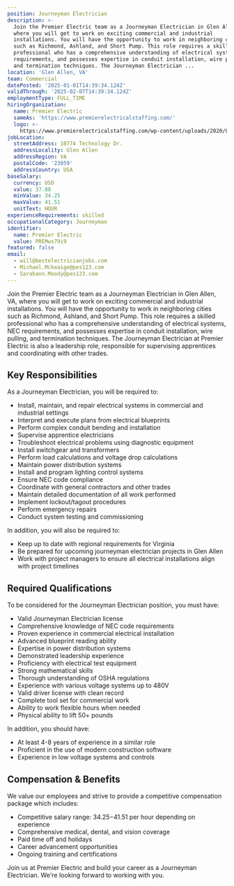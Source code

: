 ```yaml
---
position: Journeyman Electrician
description: >-
  Join the Premier Electric team as a Journeyman Electrician in Glen Allen, VA,
  where you will get to work on exciting commercial and industrial
  installations. You will have the opportunity to work in neighboring cities
  such as Richmond, Ashland, and Short Pump. This role requires a skilled
  professional who has a comprehensive understanding of electrical systems, NEC
  requirements, and possesses expertise in conduit installation, wire pulling,
  and termination techniques. The Journeyman Electrician ...
location: 'Glen Allen, VA'
team: Commercial
datePosted: '2025-01-01T14:39:34.124Z'
validThrough: '2025-02-07T14:39:34.124Z'
employmentType: FULL_TIME
hiringOrganization:
  name: Premier Electric
  sameAs: 'https://www.premierelectricalstaffing.com/'
  logo: >-
    https://www.premierelectricalstaffing.com/wp-content/uploads/2020/05/Premier-Electrical-Staffing-logo.png
jobLocation:
  streetAddress: 10774 Technology Dr.
  addressLocality: Glen Allen
  addressRegion: VA
  postalCode: '23059'
  addressCountry: USA
baseSalary:
  currency: USD
  value: 37.88
  minValue: 34.25
  maxValue: 41.51
  unitText: HOUR
experienceRequirements: skilled
occupationalCategory: Journeyman
identifier:
  name: Premier Electric
  value: PREMws79i9
featured: false
email:
  - will@bestelectricianjobs.com
  - Michael.Mckeaige@pes123.com
  - Sarahann.Moody@pes123.com
---
```




Join the Premier Electric team as a Journeyman Electrician in Glen Allen, VA, where you will get to work on exciting commercial and industrial installations. You will have the opportunity to work in neighboring cities such as Richmond, Ashland, and Short Pump. This role requires a skilled professional who has a comprehensive understanding of electrical systems, NEC requirements, and possesses expertise in conduit installation, wire pulling, and termination techniques. The Journeyman Electrician at Premier Electric is also a leadership role, responsible for supervising apprentices and coordinating with other trades.

## Key Responsibilities
As a Journeyman Electrician, you will be required to:

- Install, maintain, and repair electrical systems in commercial and industrial settings
- Interpret and execute plans from electrical blueprints
- Perform complex conduit bending and installation
- Supervise apprentice electricians
- Troubleshoot electrical problems using diagnostic equipment
- Install switchgear and transformers
- Perform load calculations and voltage drop calculations
- Maintain power distribution systems
- Install and program lighting control systems
- Ensure NEC code compliance
- Coordinate with general contractors and other trades
- Maintain detailed documentation of all work performed
- Implement lockout/tagout procedures
- Perform emergency repairs
- Conduct system testing and commissioning

In addition, you will also be required to:

- Keep up to date with regional requirements for Virginia
- Be prepared for upcoming journeyman electrician projects in Glen Allen
- Work with project managers to ensure all electrical installations align with project timelines

## Required Qualifications
To be considered for the Journeyman Electrician position, you must have:

- Valid Journeyman Electrician license
- Comprehensive knowledge of NEC code requirements
- Proven experience in commercial electrical installation
- Advanced blueprint reading ability
- Expertise in power distribution systems
- Demonstrated leadership experience
- Proficiency with electrical test equipment
- Strong mathematical skills
- Thorough understanding of OSHA regulations
- Experience with various voltage systems up to 480V
- Valid driver license with clean record
- Complete tool set for commercial work
- Ability to work flexible hours when needed
- Physical ability to lift 50+ pounds

In addition, you should have:

- At least 4-8 years of experience in a similar role
- Proficient in the use of modern construction software
- Experience in low voltage systems and controls

## Compensation & Benefits
We value our employees and strive to provide a competitive compensation package which includes:

- Competitive salary range: $34.25-$41.51 per hour depending on experience
- Comprehensive medical, dental, and vision coverage
- Paid time off and holidays
- Career advancement opportunities
- Ongoing training and certifications

Join us at Premier Electric and build your career as a Journeyman Electrician. We're looking forward to working with you.